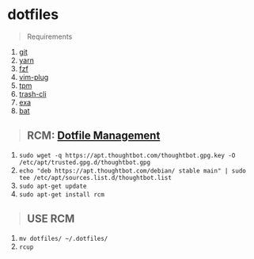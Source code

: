 # dotfiles
> Requirements
1. [git](https://git-scm.com/)
2. [yarn](https://classic.yarnpkg.com/lang/en/docs/install/#debian-stable)
3. [fzf](https://github.com/junegunn/fzf#using-linux-package-managers)
4. [vim-plug](https://github.com/junegunn/vim-plug)
5. [tpm](https://github.com/tmux-plugins/tpm)
6. [trash-cli](https://github.com/andreafrancia/trash-cli)
7. [exa](https://github.com/ogham/exa)
8. [bat](https://github.com/sharkdp/bat)
> ## RCM: [Dotfile Management](https://github.com/thoughtbot/rcm)
1. `sudo wget -q https://apt.thoughtbot.com/thoughtbot.gpg.key -O /etc/apt/trusted.gpg.d/thoughtbot.gpg`
2. `echo "deb https://apt.thoughtbot.com/debian/ stable main" | sudo tee /etc/apt/sources.list.d/thoughtbot.list`
3. `sudo apt-get update`
4. `sudo apt-get install rcm`
> ## USE RCM
1. `mv dotfiles/ ~/.dotfiles/`
2. `rcup`
